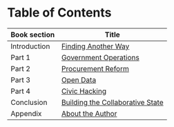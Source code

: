 # Table of Contents		 
  		  
 | Book section  | Title  |		
 |---|---|		
 | Introduction | [Finding Another Way](README.md) |		
 | Part 1  | [Government Operations](government_operations.md)  |		
 | Part 2  | [Procurement Reform](procurement_reform.md)  | 		
 | Part 3  | [Open Data](open_data.md)  |		
 | Part 4  | [Civic Hacking](civic_hacking.md) |		
 | Conclusion | [Building the Collaborative State](the-collaborative-state.md) |		
 | Appendix |[About the Author](about-the-author.md) |